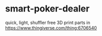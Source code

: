 # smart-poker-dealer
quick, light, shuffler free
3D print parts in https://www.thingiverse.com/thing:6706540
